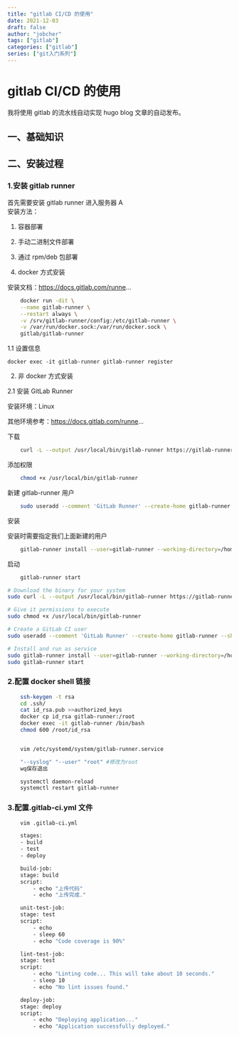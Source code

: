 ```yaml
---
title: "gitlab CI/CD 的使用"
date: 2021-12-03
draft: false
author: "jobcher"
tags: ["gitlab"]
categories: ["gitlab"]
series: ["git入门系列"]
---
```


# gitlab CI/CD 的使用

我将使用 gitlab 的流水线自动实现 hugo blog 文章的自动发布。

## 一、基础知识

## 二、安装过程

### 1.安装 gitlab runner

首先需要安装 gitlab runner 进入服务器 A  
安装方法：

1. 容器部署
2. 手动二进制文件部署
3. 通过 rpm/deb 包部署

4. docker 方式安装

安装文档：https://docs.gitlab.com/runne...

```sh
    docker run -dit \
    --name gitlab-runner \
    --restart always \
    -v /srv/gitlab-runner/config:/etc/gitlab-runner \
    -v /var/run/docker.sock:/var/run/docker.sock \
    gitlab/gitlab-runner
```

1.1 设置信息

    docker exec -it gitlab-runner gitlab-runner register

2. 非 docker 方式安装

2.1 安装 GitLab Runner

安装环境：Linux

其他环境参考：https://docs.gitlab.com/runne...

下载

```sh
    curl -L --output /usr/local/bin/gitlab-runner https://gitlab-runner-downloads.s3.amazonaws.com/latest/binaries/gitlab-runner-linux-amd64
```

添加权限

```sh
    chmod +x /usr/local/bin/gitlab-runner
```

新建 gitlab-runner 用户

```sh
    sudo useradd --comment 'GitLab Runner' --create-home gitlab-runner --shell /bin/bash
```

安装

安装时需要指定我们上面新建的用户

```sh
    gitlab-runner install --user=gitlab-runner --working-directory=/home/gitlab-runner
```

启动

```sh
    gitlab-runner start
```

```sh
# Download the binary for your system
sudo curl -L --output /usr/local/bin/gitlab-runner https://gitlab-runner-downloads.s3.amazonaws.com/latest/binaries/gitlab-runner-linux-amd64

# Give it permissions to execute
sudo chmod +x /usr/local/bin/gitlab-runner

# Create a GitLab CI user
sudo useradd --comment 'GitLab Runner' --create-home gitlab-runner --shell /bin/bash

# Install and run as service
sudo gitlab-runner install --user=gitlab-runner --working-directory=/home/gitlab-runner
sudo gitlab-runner start
```

### 2.配置 docker shell 链接

```sh
    ssh-keygen -t rsa
    cd .ssh/
    cat id_rsa.pub >>authorized_keys
    docker cp id_rsa gitlab-runner:/root
    docker exec -it gitlab-runner /bin/bash
    chmod 600 /root/id_rsa


    vim /etc/systemd/system/gitlab-runner.service

    "--syslog" "--user" "root" #修改为root
    wq保存退出

    systemctl daemon-reload
    systemctl restart gitlab-runner
```

### 3.配置.gitlab-ci.yml 文件

```sh
    vim .gitlab-ci.yml

    stages:
    - build
    - test
    - deploy

    build-job:
    stage: build
    script:
        - echo "上传代码"
        - echo "上传完成."

    unit-test-job:
    stage: test
    script:
        - echo
        - sleep 60
        - echo "Code coverage is 90%"

    lint-test-job:
    stage: test
    script:
        - echo "Linting code... This will take about 10 seconds."
        - sleep 10
        - echo "No lint issues found."

    deploy-job:
    stage: deploy
    script:
        - echo "Deploying application..."
        - echo "Application successfully deployed."
```
